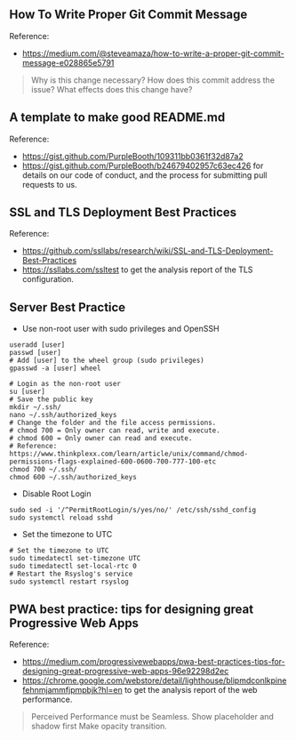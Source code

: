 ## How To Write Proper Git Commit Message
Reference:
- https://medium.com/@steveamaza/how-to-write-a-proper-git-commit-message-e028865e5791
> Why is this change necessary?
> How does this commit address the issue?
> What effects does this change have?

## A template to make good README.md
Reference:
- https://gist.github.com/PurpleBooth/109311bb0361f32d87a2
- https://gist.github.com/PurpleBooth/b24679402957c63ec426 for details on our code of conduct, and the process for submitting pull requests to us.

## SSL and TLS Deployment Best Practices
Reference:
- https://github.com/ssllabs/research/wiki/SSL-and-TLS-Deployment-Best-Practices
- https://ssllabs.com/ssltest to get the analysis report of the TLS configuration.

## Server Best Practice
- Use non-root user with sudo privileges and OpenSSH
```
useradd [user]
passwd [user]
# Add [user] to the wheel group (sudo privileges)
gpasswd -a [user] wheel

# Login as the non-root user
su [user]
# Save the public key
mkdir ~/.ssh/
nano ~/.ssh/authorized_keys
# Change the folder and the file access permissions.
# chmod 700 = Only owner can read, write and execute.
# chmod 600 = Only owner can read and execute.
# Reference: https://www.thinkplexx.com/learn/article/unix/command/chmod-permissions-flags-explained-600-0600-700-777-100-etc
chmod 700 ~/.ssh/
chmod 600 ~/.ssh/authorized_keys
```

- Disable Root Login
```
sudo sed -i '/^PermitRootLogin/s/yes/no/' /etc/ssh/sshd_config
sudo systemctl reload sshd
```

- Set the timezone to UTC
```
# Set the timezone to UTC
sudo timedatectl set-timezone UTC
sudo timedatectl set-local-rtc 0
# Restart the Rsyslog's service
sudo systemctl restart rsyslog
```

## PWA best practice: tips for designing great Progressive Web Apps
Reference:
- https://medium.com/progressivewebapps/pwa-best-practices-tips-for-designing-great-progressive-web-apps-96e92298d2ec
- https://chrome.google.com/webstore/detail/lighthouse/blipmdconlkpinefehnmjammfjpmpbjk?hl=en to get the analysis report of the web performance.

> Perceived Performance must be Seamless.
> Show placeholder and shadow first
> Make opacity transition.
